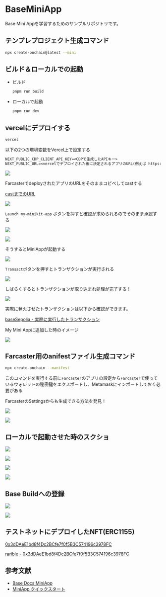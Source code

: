 # BaseMiniApp
Base Mini Appを学習するためのサンプルリポジトリです。

## テンプレプロジェクト生成コマンド

```bash
npx create-onchain@latest --mini
```

## ビルド＆ローカルでの起動

- ビルド

  ```bash
  pnpm run build
  ```

- ローカルで起動

  ```bash
  pnpm run dev
  ```

## vercelにデプロイする

```bash
vercel
```

以下の2つの環境変数をVercel上で設定する

```txt
NEXT_PUBLIC_CDP_CLIENT_API_KEY=<CDPで生成したAPIキー>
NEXT_PUBLIC_URL=<vercelでデプロイされた後に決定されるアプリのURL(例えば https://my-minikit-app-delta.vercel.app/ などになる)>
```

![](./docs/7.png)

FarcasterでdeployされたアプリのURLをそのままコピペしてcastする

[castまでのURL](https://farcaster.xyz/mashharuki/0x534f6740)

![](./docs/8.png)

`Launch my-minikit-app` ボタンを押すと確認が求められるのでそのまま承認する

![](./docs/9.png)

![](./docs/10.png)

そうするとMiniAppが起動する

![](./docs/11.png)

`Transact`ボタンを押すとトランザクションが実行される

![](./docs/12.png)

しばらくするとトランザクションが取り込まれ処理が完了する！

![](./docs/13.png)

実際に発火させたトランザクションは以下から確認ができます。

[baseSepolia - 実際に実行したトランザクション](https://sepolia.basescan.org/tx/0x01dea3754d68940b28af20c2c11fb7edba185a6096df2b2dcac28b69ac1eda38)

My Mini Appに追加した時のイメージ

![](./docs/18.png)

## Farcaster用のanifestファイル生成コマンド

```bash
npx create-onchain --manifest
```

このコマンドを実行する前に`Farcaster`のアプリの設定から`Farcaster`で使っているウォレットの秘密鍵をエクスポートし、Metamaskにインポートしておく必要がある

FarcasterのSettingsからも生成できる方法を発見！

![](./docs/14.png)

![](./docs/15.png)

## ローカルで起動させた時のスクショ

![](./docs/0.png)

![](./docs/1.png)

![](./docs/2.png)

![](./docs/3.png)

## Base Buildへの登録

![](./docs/17.png)

![](./docs/16.png)

## テストネットにデプロイしたNFT(ERC1155)

[0x3dDAeE1bd8f4Dc2BCfe7f0f5B3C574196c3978FC](https://sepolia.basescan.org/address/0x3dDAeE1bd8f4Dc2BCfe7f0f5B3C574196c3978FC)

[rarible - 0x3dDAeE1bd8f4Dc2BCfe7f0f5B3C574196c3978FC](https://testnet.rarible.com/collection/base/0x3dDAeE1bd8f4Dc2BCfe7f0f5B3C574196c3978FC/items)

## 参考文献
- [Base Docs MiniApp](https://www.base.org/build/mini-apps)
- [MiniApp クイックスタート](https://docs.base.org/mini-apps/quickstart/new-apps/install)